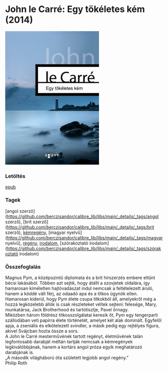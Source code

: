# <a name="id_1000">John le Carré: Egy tökéletes kém (2014)</a>
<img src="https://github.com/BercziSandor/calibre_lib/raw/main/libs/main/John%20le%20Carre/Egy%20tokeletes%20kem%20%281000%29/cover.jpg" alt="cover" width="300"/>

### Letöltés
[epub](https://github.com/BercziSandor/calibre_lib/raw/main/libs/main/John%20le%20Carre/Egy%20tokeletes%20kem%20%281000%29/Egy%20tokeletes%20kem%20-%20John%20le%20Carre.epub)

### Tagek
[angol szerző](https://github.com/berczisandor/calibre_lib/libs/main/_details/_tags/angol szerző), [brit szerző](https://github.com/berczisandor/calibre_lib/libs/main/_details/_tags/brit szerző), [kémregény](https://github.com/berczisandor/calibre_lib/libs/main/_details/_tags/kémregény), [magyar nyelvű](https://github.com/berczisandor/calibre_lib/libs/main/_details/_tags/magyar nyelvű), [regény](https://github.com/berczisandor/calibre_lib/libs/main/_details/_tags/regény), [irodalom](https://github.com/berczisandor/calibre_lib/libs/main/_details/_tags/irodalom), [szórakoztató irodalom](https://github.com/berczisandor/calibre_lib/libs/main/_details/_tags/szórakoztató irodalom)

### Összefoglalás
<div>
<p>Magnus ​Pym, a középszintű diplomata és a brit hírszerzés embere eltűnt bécsi lakásából. Többen azt sejtik, hogy átállt a szovjetek oldalára, így hamarosan kíméletlen hajtóvadászat indul nemcsak a feltételezett áruló, hanem a köddé vált férj, az odaadó apa és a titkos ügynök ellen. <br>Hamarosan kiderül, hogy Pym élete csupa titkokból áll, amelyekről még a hozzá legközelebb állók is csak részleteket véltek sejteni: felesége, Mary, munkatársa, Jack Brotherhood és tartótisztje, Pavel őrnagy.<br>Miközben három földrész titkosszolgálatai keresik őt, Pym egy tengerparti szállodában veti papírra élete történetét, amelyet két alak dominált. Egyfelől apja, a zseniális és elkötelezett svindler, a másik pedig egy rejtélyes figura, akivel Svájcban hozta össze a sors.<br>A John le Carré mesterművének tartott regényt, életművének talán legfontosabb darabját méltán tartják nemcsak a kémregények legkiválóbbjának, hanem a kortárs angol próza egyik meghatározó darabjának is.<br>„A második világháború óta született legjobb angol regény.”<br>Philip Roth</p></div>



